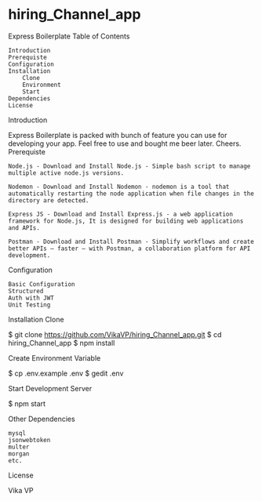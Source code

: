 # hiring_Channel_app
Express Boilerplate
Table of Contents

    Introduction
    Prerequiste
    Configuration
    Installation
        Clone
        Environment
        Start
    Dependencies
    License

Introduction

Express Boilerplate is packed with bunch of feature you can use for developing your app. Feel free to use and bought me beer later. Cheers.
Prerequiste

    Node.js - Download and Install Node.js - Simple bash script to manage multiple active node.js versions.

    Nodemon - Download and Install Nodemon - nodemon is a tool that automatically restarting the node application when file changes in the directory are detected.

    Express JS - Download and Install Express.js - a web application framework for Node.js, It is designed for building web applications and APIs.
  
    Postman - Download and Install Postman - Simplify workflows and create better APIs – faster – with Postman, a collaboration platform for API development.

Configuration

    Basic Configuration
    Structured
    Auth with JWT
    Unit Testing

Installation
Clone

$ git clone https://github.com/VikaVP/hiring_Channel_app.git
$ cd hiring_Channel_app
$ npm install

Create Environment Variable

$ cp .env.example .env
$ gedit .env

Start Development Server

$ npm start

Other Dependencies

    mysql
    jsonwebtoken
    multer
    morgan
    etc.

License

Vika VP
